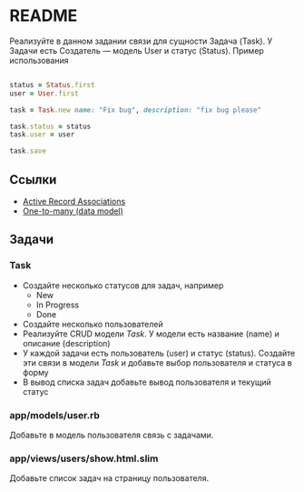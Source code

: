 # README

Реализуйте в данном задании связи для сущности Задача (Task). У Задачи есть Создатель — модель User и статус (Status). Пример использования

```ruby

status = Status.first
user = User.first

task = Task.new name: "Fix bug", description: "fix bug please"

task.status = status
task.user = user

task.save
```

## Ссылки

* [Active Record Associations](https://guides.rubyonrails.org/association_basics.html)
* [One-to-many (data model)](https://en.wikipedia.org/wiki/One-to-many_(data_model))

## Задачи

### Task

* Создайте несколько статусов для задач, например
  * New
  * In Progress
  * Done
* Создайте несколько пользователей
* Реализуйте CRUD модели *Task*. У модели есть название (name) и описание (description)
* У каждой задачи есть пользователь (user) и статус (status). Создайте эти связи в модели *Task* и добавьте выбор пользователя и статуса в форму
* В вывод списка задач добавьте вывод пользователя и  текущий статус

### app/models/user.rb

Добавьте в модель пользователя связь с задачами.

### app/views/users/show.html.slim

Добавьте список задач на страницу пользователя.
